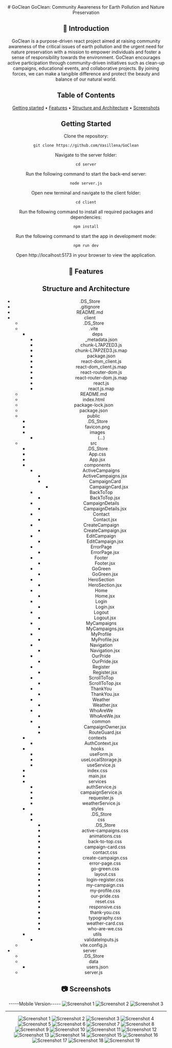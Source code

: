 <div align="center">
# GoClean
GoClean: Community Awareness for Earth Pollution and Nature Preservation

## 📖 Introduction

GoClean is a purpose-driven react project aimed at raising community awareness of the critical issues of earth pollution and the urgent need for nature preservation with a mission to empower individuals and foster a sense of responsibility towards the environment. GoClean encourages active participation through community-driven initiatives such as clean-up campaigns, educational events, and collaborative projects. By joining forces, we can make a tangible difference and protect the beauty and balance of our natural world.

## Table of Contents
[Getting started](#getting-started) •
[Features](#features) •
[Structure and Architecture](#structure-and-architecture) •
[Screenshots](#screenshots)

## Getting Started
Clone the repository:
```
git clone https://github.com/Vasillena/GoClean
```
Navigate to the server folder:
```
cd server
```
Run the following command to start the back-end server:
```
node server.js
```
Open new terminal and navigate to the client folder:
```
cd client
```
Run the following command to install all required packages and dependencies:
```
npm install
```
Run the following command to start the app in development mode:
```
npm run dev
```
Open http://localhost:5173 in your browser to view the application.

## 🚀 Features

## Structure and Architecture
- .DS_Store
- .gitignore
- README.md
- client
  - .DS_Store
  - .vite
    - deps
      - _metadata.json
      - chunk-L7APZED3.js
      - chunk-L7APZED3.js.map
      - package.json
      - react-dom_client.js
      - react-dom_client.js.map
      - react-router-dom.js
      - react-router-dom.js.map
      - react.js
      - react.js.map
  - README.md
  - index.html
  - package-lock.json
  - package.json
  - public
    - .DS_Store
    - favicon.png
    - images
      - (...)
  - src
    - .DS_Store
    - App.css
    - App.jsx
    - components
      - ActiveCampaigns
        - ActiveCampaigns.jsx
        - CampaignCard
          - CampaignCard.jsx
      - BackToTop
        - BackToTop.jsx
      - CampaignDetails
        - CampaignDetails.jsx
      - Contact
        - Contact.jsx
      - CreateCampaign
        - CreateCampaign.jsx
      - EditCampaign
        - EditCampaign.jsx
      - ErrorPage
        - ErrorPage.jsx
      - Footer
        - Footer.jsx
      - GoGreen
        - GoGreen.jsx
      - HeroSection
        - HeroSection.jsx
      - Home
        - Home.jsx
      - Login
        - Login.jsx
      - Logout
        - Logout.jsx
      - MyCampaigns
        - MyCampaigns.jsx
      - MyProfile
        - MyProfile.jsx
      - Navigation
        - Navigation.jsx
      - OurPride
        - OurPride.jsx
      - Register
        - Register.jsx
      - ScrollToTop
        - ScrollToTop.jsx
      - ThankYou
        - ThankYou.jsx
      - Weather
        - Weather.jsx
      - WhoAreWe
        - WhoAreWe.jsx
      - common
        - CampaignOwner.jsx
        - RouteGuard.jsx
    - contexts
      - AuthContext.jsx
    - hooks
      - useForm.js
      - useLocalStorage.js
      - useService.js
    - index.css
    - main.jsx
    - services
      - authService.js
      - campaignService.js
      - requester.js
      - weatherService.js
    - styles
      - .DS_Store
      - css
        - .DS_Store
        - active-campaigns.css
        - animations.css
        - back-to-top.css
        - campaign-card.css
        - contact.css
        - create-campaign.css
        - error-page.css
        - go-green.css
        - layout.css
        - login-register.css
        - my-campaign.css
        - my-profile.css
        - our-pride.css
        - reset.css
        - responsive.css
        - thank-you.css
        - typography.css
        - weather-card.css
        - who-are-we.css
    - utils
      - validateInputs.js
  - vite.config.js
- server
  - .DS_Store
  - data
    - users.json
  - server.js

## 📷 Screenshots

-----Mobile Version-----
![Screenshot 1](https://github.com/Vasillena/GoClean/assets/114015792/5fcc9907-cf40-470a-b743-0bd8ab7a5d27)
![Screenshot 2](https://github.com/Vasillena/GoClean/assets/114015792/7cdb1c28-5e2d-4954-a647-2fe0c1d072cc)
![Screenshot 3](https://github.com/Vasillena/GoClean/assets/114015792/e28a4a7d-37d3-4bbf-9566-497e2d08f5e3)


------------------------
![Screenshot 1](https://github.com/Vasillena/GoClean/assets/114015792/8a817d74-b3e2-4be5-b169-092bab6140f6)
![Screenshot 2](https://github.com/Vasillena/GoClean/assets/114015792/f3e2cca3-2000-47db-aeb1-7c00aaff8fe8)
![Screenshot 3](https://github.com/Vasillena/GoClean/assets/114015792/00b981f7-f66b-4157-be93-9c4aa6e6e605)
![Screenshot 4](https://github.com/Vasillena/GoClean/assets/114015792/0a8803ad-d203-4c7d-bb87-e600f779069e)
![Screenshot 5](https://github.com/Vasillena/GoClean/assets/114015792/e7da43f1-6e0d-4210-81c1-41601c7316ff)
![Screenshot 6](https://github.com/Vasillena/GoClean/assets/114015792/1f3dfde1-61f4-46ba-9003-328e13ea6774)
![Screenshot 7](https://github.com/Vasillena/GoClean/assets/114015792/fc5a6794-2ffa-496c-8396-30ee3f7d6f5e)
![Screenshot 8](https://github.com/Vasillena/GoClean/assets/114015792/ee4cfd2c-3dad-41f5-bac0-16a6ecfdc27c)
![Screenshot 9](https://github.com/Vasillena/GoClean/assets/114015792/9e0938b0-69ac-4f3b-9b9f-9c19f781417b)
![Screenshot 10](https://github.com/Vasillena/GoClean/assets/114015792/fd3942fa-e480-466d-820c-6747c8b8016b)
![Screenshot 11](https://github.com/Vasillena/GoClean/assets/114015792/da0b6ab2-e75a-43cc-9cd0-84b40e0980cb)
![Screenshot 12](https://github.com/Vasillena/GoClean/assets/114015792/2d1aff2a-7e9b-4298-8912-e305b719ff45)
![Screenshot 13](https://github.com/Vasillena/GoClean/assets/114015792/aa822f62-fa8c-4832-972d-6bb1dd14acb9)
![Screenshot 14](https://github.com/Vasillena/GoClean/assets/114015792/a0bce6d1-21cf-459b-936b-fbbde450bfea)
![Screenshot 15](https://github.com/Vasillena/GoClean/assets/114015792/6599d6d7-f888-4e35-ada8-69f35ee351b8)
![Screenshot 16](https://github.com/Vasillena/GoClean/assets/114015792/dcff70e4-956f-4c8c-912a-db9e586cf896)
![Screenshot 17](https://github.com/Vasillena/GoClean/assets/114015792/c8d735e8-063a-47d0-bf9b-bef631d9e360)
![Screenshot 18](https://github.com/Vasillena/GoClean/assets/114015792/86f0c34a-972e-40cf-9d1c-539babaa05e4)
![Screenshot 19](https://github.com/Vasillena/GoClean/assets/114015792/112eaec6-601e-424f-827d-fe1cfb46595f)

</div>
